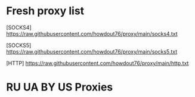 # Fresh proxy list

[SOCKS4] https://raw.githubusercontent.com/howdout76/proxy/main/socks4.txt

[SOCKS5] https://raw.githubusercontent.com/howdout76/proxy/main/socks5.txt

[HTTP] https://raw.githubusercontent.com/howdout76/proxy/main/http.txt

# RU UA BY US Proxies
